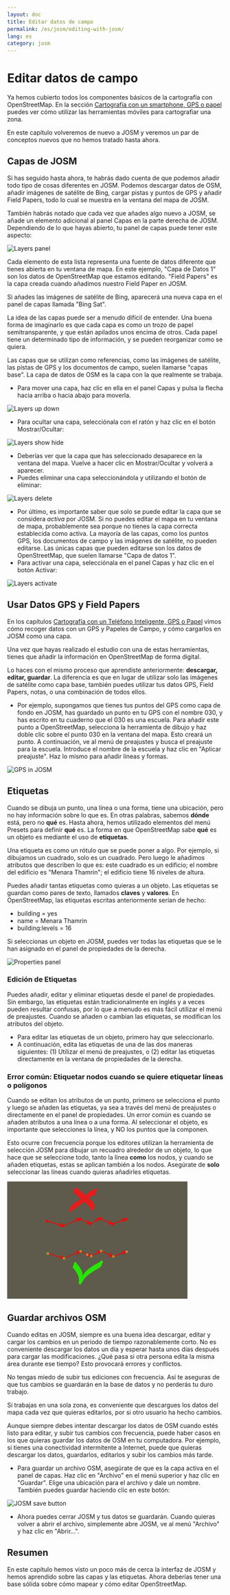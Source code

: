 ```yaml
---
layout: doc
title: Editar datos de campo
permalink: /es/josm/editing-with-josm/
lang: es
category: josm
---
```


Editar datos de campo
==================


Ya hemos cubierto todos los componentes básicos de la cartografía con OpenStreetMap. En la sección [Cartografía con un smartphone, GPS o papel](/es/mobile-mapping/) puedes ver cómo utilizar las herramientas móviles para cartografiar una zona.

En este capítulo volveremos de nuevo a JOSM y veremos un par de conceptos nuevos que no hemos tratado hasta ahora.

Capas de JOSM
-----------
Si has seguido hasta ahora, te habrás dado cuenta de que podemos añadir todo tipo de cosas diferentes en JOSM. Podemos descargar datos de OSM, añadir imágenes de satélite de Bing, cargar pistas y puntos de GPS y añadir Field Papers, todo lo cual se muestra en la ventana del mapa de JOSM.

También habrás notado que cada vez que añades algo nuevo a JOSM, se añade un elemento adicional al panel Capas en la parte derecha de JOSM. Dependiendo de lo que hayas abierto, tu panel de capas puede tener este aspecto:

![Layers panel][]

Cada elemento de esta lista representa una fuente de datos diferente que tienes abierta en tu ventana de mapa. En este ejemplo, "Capa de Datos 1" son los datos de OpenStreetMap que estamos editando. "Field Papers" es la capa creada cuando añadimos nuestro Field Paper en JOSM.

Si añades las imágenes de satélite de Bing, aparecerá una nueva capa en el panel de capas llamada "Bing Sat".

La idea de las capas puede ser a menudo difícil de entender. Una buena forma de imaginarlo es que cada capa es como un trozo de papel semitransparente, y que están apilados unos encima de otros. Cada papel tiene un determinado tipo de información, y se pueden reorganizar como se quiera.

Las capas que se utilizan como referencias, como las imágenes de satélite, las pistas de GPS y los documentos de campo, suelen llamarse "capas base". La capa de datos de OSM es la capa con la que realmente se trabaja.

- Para mover una capa, haz clic en ella en el panel Capas y pulsa la flecha hacia arriba o hacia abajo para moverla.

![Layers up down][]

- Para ocultar una capa, selecciónala con el ratón y haz clic en el botón Mostrar/Ocultar:

![Layers show hide][]

- Deberías ver que la capa que has seleccionado desaparece en la ventana del mapa. Vuelve a hacer clic en Mostrar/Ocultar y volverá a aparecer.
- Puedes eliminar una capa seleccionándola y utilizando el botón de eliminar:

![Layers delete][]

- Por último, es importante saber que solo se puede editar la capa que se considera *activa* por JOSM. Si no puedes editar el mapa en tu ventana de mapa, probablemente sea porque no tienes la capa correcta establecida como activa. La mayoría de las capas, como los puntos GPS, los documentos de campo y las imágenes de satélite, no pueden editarse. Las únicas capas que pueden editarse son los datos de OpenStreetMap, que suelen llamarse "Capa de datos 1".
- Para activar una capa, selecciónala en el panel Capas y haz clic en el botón Activar:

![Layers activate][]


Usar Datos GPS y Field Papers
-------------------------------
En los capítulos [Cartografía con un Teléfono Inteligente, GPS o Papel](/es/mobile-mapping/) vimos cómo recoger datos con un GPS y Papeles de Campo, y cómo cargarlos en JOSM como una capa.

Una vez que hayas realizado el estudio con una de estas herramientas, tienes que añadir la información en OpenStreetMap de forma digital.

Lo haces con el mismo proceso que aprendiste anteriormente: **descargar, editar, guardar**. La diferencia es que en lugar de utilizar solo las imágenes de satélite como capa base, también puedes utilizar tus datos GPS, Field Papers, notas, o una combinación de todos ellos.

- Por ejemplo, supongamos que tienes tus puntos del GPS como capa de fondo en JOSM, has guardado un punto en tu GPS con el nombre 030, y has escrito en tu cuaderno que el 030 es una escuela. Para añadir este punto a OpenStreetMap, selecciona la herramienta de dibujo y haz doble clic sobre el punto 030 en la ventana del mapa. Esto creará un punto. A continuación, ve al menú de preajustes y busca el preajuste para la escuela. Introduce el nombre de la escuela y haz clic en "Aplicar preajuste". Haz lo mismo para añadir líneas y formas.

![GPS in JOSM][]

Etiquetas
----
Cuando se dibuja un punto, una línea o una forma, tiene una ubicación, pero no hay información sobre lo que es. En otras palabras, sabemos **dónde** está, pero no **qué** es. Hasta ahora, hemos utilizado elementos del menú Presets para definir **qué** es. La forma en que OpenStreetMap sabe **qué** es un objeto es mediante el uso de **etiquetas**.

Una etiqueta es como un rótulo que se puede poner a algo. Por ejemplo, si dibujamos un cuadrado, solo es un cuadrado. Pero luego le añadimos atributos que describen lo que es: este cuadrado es un edificio; el nombre del edificio es "Menara Thamrin"; el edificio tiene 16 niveles de altura.

Puedes añadir tantas etiquetas como quieras a un objeto. Las etiquetas se guardan como pares de texto, llamados **claves** y **valores**. En OpenStreetMap, las etiquetas escritas anteriormente serían de hecho:

-   building = yes
-   name = Menara Thamrin
-   building:levels = 16

Si seleccionas un objeto en JOSM, puedes ver todas las etiquetas que se le han asignado en el panel de propiedades de la derecha.

![Properties panel][]

### Edición de Etiquetas

Puedes añadir, editar y eliminar etiquetas desde el panel de propiedades. Sin embargo, las etiquetas están tradicionalmente en inglés y a veces pueden resultar confusas, por lo que a menudo es más fácil utilizar el menú de preajustes. Cuando se añaden o cambian las etiquetas, se modifican los atributos del objeto.

- Para editar las etiquetas de un objeto, primero hay que seleccionarlo.
- A continuación, edita las etiquetas de una de las dos maneras siguientes: (1) Utilizar el menú de preajustes, o (2) editar las etiquetas directamente en la ventana de propiedades de la derecha.

### Error común: Etiquetar nodos cuando se quiere etiquetar líneas o polígonos

Cuando se editan los atributos de un punto, primero se selecciona el punto y luego se añaden las etiquetas, ya sea a través del menú de preajustes o directamente en el panel de propiedades. Un error común es cuando se añaden atributos a una línea o a una forma. Al seleccionar el objeto, es importante que
selecciones la línea, y NO los puntos que la componen.

Esto ocurre con frecuencia porque los editores utilizan la herramienta de selección JOSM para dibujar un recuadro alrededor de un objeto, lo que hace que se seleccione todo, tanto la línea **como** los nodos, y cuando se añaden etiquetas, estas se aplican también a los nodos. Asegúrate de **solo** seleccionar las líneas cuando quieras añadirles etiquetas.

![Nodes mistake][]

Guardar archivos OSM
----------------
Cuando editas en JOSM, siempre es una buena idea descargar, editar y cargar los cambios en un periodo de tiempo razonablemente corto. No es conveniente descargar los datos un día y esperar hasta unos días después para cargar las modificaciones. ¿Qué pasa si otra persona edita la misma área durante ese tiempo? Esto provocará errores y conflictos.

No tengas miedo de subir tus ediciones con frecuencia. Así te aseguras de que tus cambios se guardarán en la base de datos y no perderás tu duro trabajo.

Si trabajas en una sola zona, es conveniente que descargues los datos del mapa cada vez que quieras editarlos, por si otro usuario ha hecho cambios.

Aunque siempre debes intentar descargar los datos de OSM cuando estés listo para editar, y subir tus cambios con frecuencia, puede haber casos en los que quieras guardar los datos de OSM en tu computadora. Por ejemplo, si tienes una conectividad intermitente a Internet, puede que quieras descargar los datos, guardarlos, editarlos y subir los cambios más tarde.

- Para guardar un archivo OSM, asegúrate de que es la capa activa en el panel de capas. Haz clic en "Archivo" en el menú superior y haz clic en "Guardar". Elige una ubicación para el archivo y dale un nombre. También puedes guardar haciendo clic en este botón:

![JOSM save button][]

- Ahora puedes cerrar JOSM y tus datos se guardarán. Cuando quieras volver a abrir el archivo, simplemente abre JOSM, ve al menú "Archivo" y haz clic en "Abrir...".

Resumen
-------
En este capítulo hemos visto un poco más de cerca la interfaz de JOSM y hemos aprendido sobre las capas y las etiquetas. Ahora deberías tener una base sólida sobre cómo mapear y cómo editar OpenStreetMap.


[Layers panel]: /images/josm/josm_layers-panel.png
[Layers up down]: /images/josm/josm_layers-panel-up-down.png
[Layers show hide]: /images/josm/josm_layers-panel-show-hide.png
[Layers delete]: /images/josm/josm_layers-panel-delete.png
[Layers activate]: /images/josm/josm_layers-panel-activate.png
[GPS in JOSM]: /images/josm/josm_gps-layer.png
[Properties panel]: /images/josm/josm_properties-panel.png
[Nodes mistake]: /images/josm/josm_nodes-selected-mistake.png
[JOSM save button]: /images/josm/josm_save-button.png